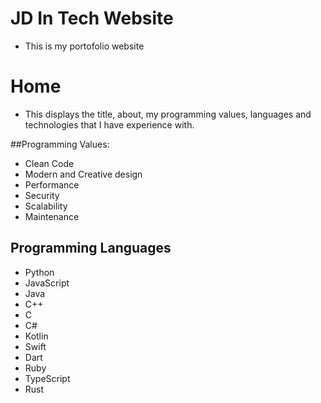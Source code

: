 # JD In Tech Website

- This is my portofolio website

# Home

- This displays the title, about, my programming values, languages and technologies that I have experience with.

##Programming Values: 

* Clean Code 
* Modern and Creative design
* Performance
* Security
* Scalability
* Maintenance

## Programming Languages

* Python
* JavaScript
* Java
* C++
* C
* C#
* Kotlin
* Swift
* Dart
* Ruby
* TypeScript
* Rust


